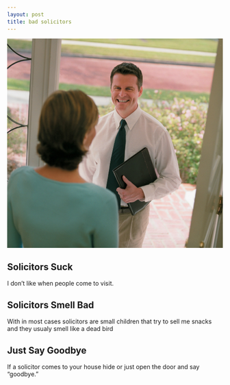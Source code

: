 ```yaml
---
layout: post
title: bad solicitors
---
```


![solicitor](/images/sol.jpg)

## Solicitors Suck

I don’t like when people come to visit. 

## Solicitors Smell Bad

With in most cases solicitors are small children that try to sell me snacks and they usualy smell like a dead bird
## Just Say Goodbye

If a solicitor comes to your house hide or just open the door and say “goodbye.”


